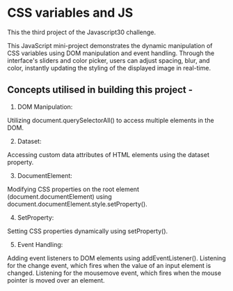 # CSS variables and JS

This the third project of the Javascript30 challenge.

This JavaScript mini-project demonstrates the dynamic manipulation of CSS variables using DOM manipulation and event handling. Through the interface's sliders and color picker, users can adjust spacing, blur, and color, instantly updating the styling of the displayed image in real-time.

## Concepts utilised in building this project -

1) DOM Manipulation:

Utilizing document.querySelectorAll() to access multiple elements in the DOM.

2) Dataset:

Accessing custom data attributes of HTML elements using the dataset property.

3) DocumentElement:

Modifying CSS properties on the root element (document.documentElement) using document.documentElement.style.setProperty().

4) SetProperty:

Setting CSS properties dynamically using setProperty().

5) Event Handling:

Adding event listeners to DOM elements using addEventListener().
Listening for the change event, which fires when the value of an input element is changed.
Listening for the mousemove event, which fires when the mouse pointer is moved over an element.